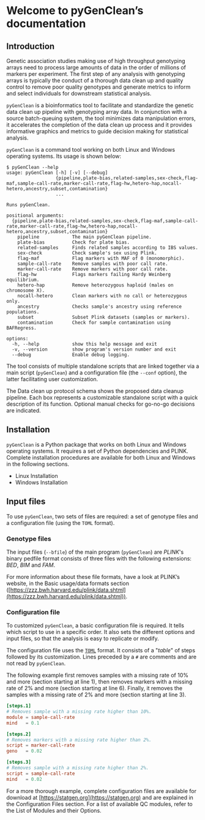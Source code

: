 # Welcome to pyGenClean’s documentation

## Introduction

Genetic association studies making use of high throughput genotyping arrays need
to process large amounts of data in the order of millions of markers per
experiment. The first step of any analysis with genotyping arrays is typically
the conduct of a thorough data clean up and quality control to remove poor
quality genotypes and generate metrics to inform and select individuals for
downstream statistical analysis.

`pyGenClean` is a bioinformatics tool to facilitate and standardize the genetic
data clean up pipeline with genotyping array data. In conjunction with a source
batch-queuing system, the tool minimizes data manipulation errors, it
accelerates the completion of the data clean up process and it provides
informative graphics and metrics to guide decision making for statistical
analysis.

`pyGenClean` is a command tool working on both Linux and Windows operating
systems. Its usage is shown below:

```shell-session
$ pyGenClean --help
usage: pyGenClean [-h] [-v] [--debug]
                  {pipeline,plate-bias,related-samples,sex-check,flag-maf,sample-call-rate,marker-call-rate,flag-hw,hetero-hap,nocall-hetero,ancestry,subset,contamination}
                  ...

Runs pyGenClean.

positional arguments:
  {pipeline,plate-bias,related-samples,sex-check,flag-maf,sample-call-rate,marker-call-rate,flag-hw,hetero-hap,nocall-hetero,ancestry,subset,contamination}
    pipeline            The main pyGenClean pipeline.
    plate-bias          Check for plate bias.
    related-samples     Finds related samples according to IBS values.
    sex-check           Check sample's sex using Plink.
    flag-maf            Flag markers with MAF of 0 (monomorphic).
    sample-call-rate    Remove samples with poor call rate.
    marker-call-rate    Remove markers with poor call rate.
    flag-hw             Flags markers failing Hardy Weinberg equilibrium.
    hetero-hap          Remove heterozygous haploid (males on chromosome X).
    nocall-hetero       Clean markers with no call or heterozygous only.
    ancestry            Checks sample's ancestry using reference populations.
    subset              Subset Plink datasets (samples or markers).
    contamination       Check for sample contamination using BAFRegress.

options:
  -h, --help            show this help message and exit
  -v, --version         show program's version number and exit
  --debug               Enable debug logging.
```

The tool consists of multiple standalone scripts that are linked together via a
main script (`pyGenClean`) and a configuration file (the `--conf` option), the
latter facilitating user customization.

The Data clean up protocol schema shows the proposed data cleanup pipeline. Each
box represents a customizable standalone script with a quick description of its
function. Optional manual checks for go-no-go decisions are indicated.

## Installation

`pyGenClean` is a Python package that works on both Linux and Windows operating
systems. It requires a set of Python dependencies and PLINK. Complete
installation procedures are available for both Linux and Windows in the
following sections.

- Linux Installation
- Windows Installation

## Input files

To use `pyGenClean`, two sets of files are required: a set of genotype files and
a configuration file (using the `TOML` format).

### Genotype files

The input files (`--bfile`) of the main program (`pyGenClean`) are _PLINK_'s
binary pedfile format consists of three files with the following extensions:
_BED_, _BIM_ and _FAM_.

For more information about these file formats, have a look at PLINK’s website,
in the Basic usage/data formats section
([https://zzz.bwh.harvard.edu/plink/data.shtml](https://zzz.bwh.harvard.edu/plink/data.shtml)).

### Configuration file

To customized `pyGenClean`, a basic configuration file is required. It tells
which script to use in a specific order. It also sets the different options and
input files, so that the analysis is easy to replicate or modify.

The configuration file uses the [`TOML`](https://toml.io/) format. It consists
of a "_table_" of steps followed by its customization. Lines preceded by a `#`
are comments and are not read by `pyGenClean`.

The following example first removes samples with a missing rate of 10% and more
(section starting at line 1), then removes markers with a missing rate of 2% and
more (section starting at line 6). Finally, it removes the samples with a
missing rate of 2% and more (section starting at line 3).

```toml linenums="1"
[steps.1]
# Removes sample with a missing rate higher than 10%.
module = sample-call-rate
mind   = 0.1

[steps.2]
# Removes markers with a missing rate higher than 2%.
script = marker-call-rate
geno   = 0.02

[steps.3]
# Removes sample with a missing rate higher than 2%.
script = sample-call-rate
mind   = 0.02
```

For a more thorough example, complete configuration files are available for
download at [https://statgen.org](https://statgen.org) and are explained in the
Configuration Files section. For a list of available QC modules, refer to the
List of Modules and their Options.
